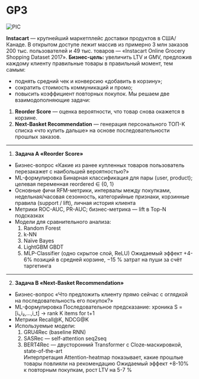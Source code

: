 # GP3

![PIC](InstaCart_pic)

**Instacart** — крупнейший маркетплейс доставки продуктов в США/Канаде. В открытом доступе лежит массив из примерно 3 млн заказов 200 тыс. пользователей и 49 тыс. товаров — «Instacart Online Grocery Shopping Dataset 2017».
**Бизнес-цель:** увеличить LTV и GMV, предложив каждому клиенту правильные товары в правильный момент, тем самым:
  - поднять средний чек и конверсию «добавить в корзину»;
  - сократить стоимость коммуникаций и промо;
  - повысить коэффициент повторных покупок.
Мы решаем две взаимодополняющие задачи:
1. **Reorder Score** — оценка вероятности, что товар снова окажется в корзине.
2. **Next-Basket Recommendation** — генерация персонального ТОП-K списка «что купить дальше» на основе последовательности прошлых заказов.
   
---

1. **Задача A «Reorder Score»**
- Бизнес-вопрос «Какие из ранее купленных товаров пользователь перезакажет с наибольшей вероятностью?»
- ML-формулировка Бинарная классификация для пары (user, product); целевая переменная reordered ∈ {0, 1}
- Основные фичи RFM-метрики, интервалы между покупками, недельная/часовая сезонность, категорийные признаки, корзинные правила (support / lift), личная история клиента
- Метрики ROC-AUC, PR-AUC; бизнес-метрика — lift в Top-N подсказках
- Модели для сравнительного анализа:
  1. Random Forest
  2. k-NN
  3. Naïve Bayes
  4. LightGBM GBDT
  5. MLP-Classifier (одно скрытое слой, ReLU)
Ожидаемый эффект +4-6% позиций в средней корзине, −15 % затрат на пуши за счёт таргетинга

---

2. **Задача B «Next-Basket Recommendation»**
- Бизнес-вопрос «Что предложить клиенту прямо сейчас с оглядкой на последовательность его покупок?»
- ML-формулировка Последовательное предсказание: хроника S = [i₁,i₂,…,i_t] -> rank K items for t+1
- Метрики Recall@K, NDCG@K
- Используемые модели:
  1. GRU4Rec (baseline RNN)
  2. SASRec — self-attention seq2seq
  3. BERT4Rec — двусторонний Transformer с Cloze-маскировкой, state-of-the-art  
Интерпретация Attention-heatmap показывает, какие прошлые товары повлияли на рекомендацию
Ожидаемый эффект +8-10% к повторным покупкам, рост LTV на 5-7 %
